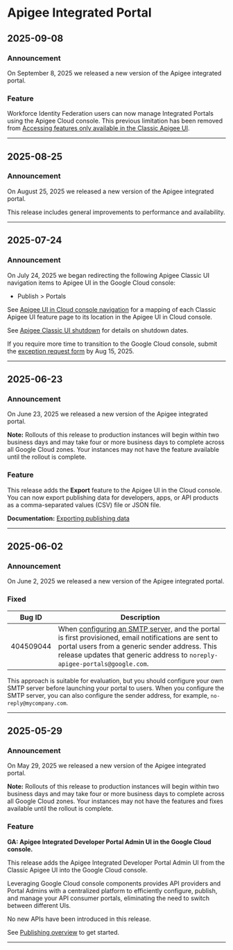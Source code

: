 # Apigee Integrated Portal

## 2025-09-08

### Announcement

On September 8, 2025 we released a new version of the Apigee integrated portal.

### Feature

Workforce Identity Federation users can now manage Integrated Portals using the Apigee Cloud console. This previous limitation has been removed from [Accessing features only available in the Classic Apigee UI](https://cloud.google.com/apigee/docs/api-platform/system-administration/workforce-identity-federation-apigee#accessing-features-only-available-in-the-classic-apigee-ui).

---
## 2025-08-25

### Announcement

On August 25, 2025 we released a new version of the Apigee integrated portal.

This release includes general improvements to performance and availability.

---
## 2025-07-24

### Announcement

On July 24, 2025 we began redirecting the following Apigee Classic UI navigation items to Apigee UI in the Google Cloud console:

* Publish > Portals

See [Apigee UI in Cloud console navigation](https://cloud.google.com/apigee/docs/api-platform/fundamentals/ui-overview#console-compare) for a mapping of each Classic Apigee UI feature page to its location in the Apigee UI in Cloud console.

See [Apigee Classic UI shutdown](https://cloud.google.com/apigee/docs/deprecations/apigee-classic-ui) for details on shutdown dates.

If you require more time to transition to the Google Cloud console, submit the [exception request form](https://docs.google.com/forms/d/e/1FAIpQLSedFe2Pj2f9B8YxD7cgWOyf8-IjRA8IhRZpZ2jXMZ9DU1uz1g/viewform) by Aug 15, 2025.

---
## 2025-06-23

### Announcement

On June 23, 2025 we released a new version of the Apigee integrated portal.

**Note:** Rollouts of this release to production instances will begin within two business days and may take four or more business days to complete across all Google Cloud zones. Your instances may not have the feature available until the rollout is complete.

### Feature

This release adds the **Export** feature to the Apigee UI in the Cloud console. You can now export publishing data for developers, apps, or API products as a comma-separated values (CSV) file or JSON file.

**Documentation:** [Exporting publishing data](https://cloud.google.com/apigee/docs/api-platform/publish/adding-developers-your-api-product#export)

---
## 2025-06-02

### Announcement

On June 2, 2025 we released a new version of the Apigee integrated portal.

### Fixed

| Bug ID | Description |
| --- | --- |
| 404509044 | When [configuring an SMTP server,](https://cloud.google.com/apigee/docs/api-platform/publish/portal/configure-email#cloud-console-ui-preview) and the portal is first provisioned, email notifications are sent to portal users from a generic sender address. This release updates that generic address to `noreply-apigee-portals@google.com`. |

This approach is suitable for evaluation, but you should configure your own SMTP server before launching your portal to users. When you configure the SMTP server, you can also configure the sender address, for example, `no-reply@mycompany.com`.

---
## 2025-05-29

### Announcement

On May 29, 2025 we released a new version of the Apigee integrated portal.

**Note:** Rollouts of this release to production instances will begin within two business days and may take four or more business days to complete across all Google Cloud zones. Your instances may not have the features and fixes available until the rollout is complete.

### Feature

**GA: Apigee Integrated Developer Portal Admin UI in the Google Cloud console.**

This release adds the Apigee Integrated Developer Portal Admin UI from the Classic Apigee UI into the Google Cloud console.

Leveraging Google Cloud console components provides API providers and Portal Admins with a centralized platform to efficiently configure, publish, and manage your API consumer portals, eliminating the need to switch between different UIs.

No new APIs have been introduced in this release.

See [Publishing overview](https://cloud.google.com/apigee/docs/api-platform/publish/publishing-overview) to get started.

---
